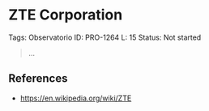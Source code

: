 # ZTE Corporation

Tags: Observatorio
ID: PRO-1264
L: 15
Status: Not started

> …
> 

## References

- https://en.wikipedia.org/wiki/ZTE